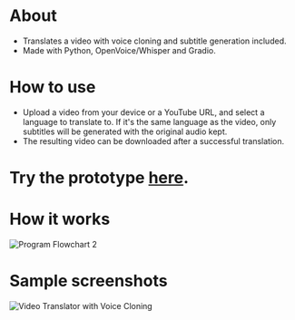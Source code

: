 # About
- Translates a video with voice cloning and subtitle generation included.
- Made with Python, OpenVoice/Whisper and Gradio.

# How to use
- Upload a video from your device or a YouTube URL, and select a language to translate to. If it's the same language as the video, only subtitles will be generated with the original audio kept.
- The resulting video can be downloaded after a successful translation.

# Try the prototype [here](https://huggingface.co/spaces/BoldActionMan/Video-Translator-with-Voice-Cloning-and-Subtitles).

# How it works

![Program Flowchart 2](https://github.com/user-attachments/assets/6f6013a2-33aa-4260-8f67-d29fcc6be90a)

# Sample screenshots

![Video Translator with Voice Cloning](https://github.com/user-attachments/assets/7d863904-26bc-4ff5-9675-2e8269bf4314)
